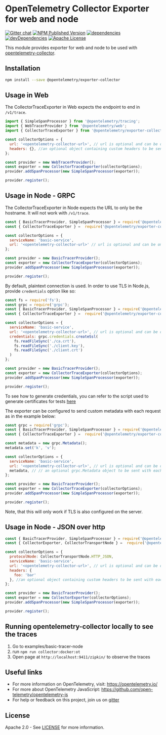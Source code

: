 # OpenTelemetry Collector Exporter for web and node

[![Gitter chat][gitter-image]][gitter-url]
[![NPM Published Version][npm-img]][npm-url]
[![dependencies][dependencies-image]][dependencies-url]
[![devDependencies][devDependencies-image]][devDependencies-url]
[![Apache License][license-image]][license-image]

This module provides exporter for web and node to be used with [opentelemetry-collector][opentelemetry-collector-url].

## Installation

```bash
npm install --save @opentelemetry/exporter-collector
```

## Usage in Web

The CollectorTraceExporter in Web expects the endpoint to end in `/v1/trace`.

```js
import { SimpleSpanProcessor } from '@opentelemetry/tracing';
import { WebTracerProvider } from '@opentelemetry/web';
import { CollectorTraceExporter } from '@opentelemetry/exporter-collector';

const collectorOptions = {
  url: '<opentelemetry-collector-url>', // url is optional and can be omitted - default is http://localhost:55680/v1/trace
  headers: {}, //an optional object containing custom headers to be sent with each request
};

const provider = new WebTracerProvider();
const exporter = new CollectorTraceExporter(collectorOptions);
provider.addSpanProcessor(new SimpleSpanProcessor(exporter));

provider.register();

```

## Usage in Node - GRPC

The CollectorTraceExporter in Node expects the URL to only be the hostname. It will not work with `/v1/trace`.

```js
const { BasicTracerProvider, SimpleSpanProcessor } = require('@opentelemetry/tracing');
const { CollectorTraceExporter } =  require('@opentelemetry/exporter-collector');

const collectorOptions = {
  serviceName: 'basic-service',
  url: '<opentelemetry-collector-url>' // url is optional and can be omitted - default is localhost:55680
};

const provider = new BasicTracerProvider();
const exporter = new CollectorTraceExporter(collectorOptions);
provider.addSpanProcessor(new SimpleSpanProcessor(exporter));

provider.register();

```

By default, plaintext connection is used. In order to use TLS in Node.js, provide `credentials` option like so:

```js
const fs = require('fs');
const grpc = require('grpc');
const { BasicTracerProvider, SimpleSpanProcessor } = require('@opentelemetry/tracing');
const { CollectorTraceExporter } =  require('@opentelemetry/exporter-collector');

const collectorOptions = {
  serviceName: 'basic-service',
  url: '<opentelemetry-collector-url>', // url is optional and can be omitted - default is localhost:55680
  credentials: grpc.credentials.createSsl(
    fs.readFileSync('./ca.crt'),
    fs.readFileSync('./client.key'),
    fs.readFileSync('./client.crt')
  )
};

const provider = new BasicTracerProvider();
const exporter = new CollectorTraceExporter(collectorOptions);
provider.addSpanProcessor(new SimpleSpanProcessor(exporter));

provider.register();
```

To see how to generate credentials, you can refer to the script used to generate certificates for tests [here](./test/certs/regenerate.sh)

The exporter can be configured to send custom metadata with each request as in the example below:

```js
const grpc = require('grpc');
const { BasicTracerProvider, SimpleSpanProcessor } = require('@opentelemetry/tracing');
const { CollectorTraceExporter } =  require('@opentelemetry/exporter-collector');

const metadata = new grpc.Metadata();
metadata.set('k', 'v');

const collectorOptions = {
  serviceName: 'basic-service',
  url: '<opentelemetry-collector-url>', // url is optional and can be omitted - default is localhost:55680
  metadata, // // an optional grpc.Metadata object to be sent with each request
};

const provider = new BasicTracerProvider();
const exporter = new CollectorTraceExporter(collectorOptions);
provider.addSpanProcessor(new SimpleSpanProcessor(exporter));

provider.register();
```

Note, that this will only work if TLS is also configured on the server.

## Usage in Node - JSON over http

```js
const { BasicTracerProvider, SimpleSpanProcessor } = require('@opentelemetry/tracing');
const { CollectorExporter, CollectorTransportNode } =  require('@opentelemetry/exporter-collector');

const collectorOptions = {
  protocolNode: CollectorTransportNode.HTTP_JSON,
  serviceName: 'basic-service',
  url: '<opentelemetry-collector-url>', // url is optional and can be omitted - default is http://localhost:55678/v1/trace
  headers: {
    foo: 'bar'
  }, //an optional object containing custom headers to be sent with each request will only work with json over http
};

const provider = new BasicTracerProvider();
const exporter = new CollectorExporter(collectorOptions);
provider.addSpanProcessor(new SimpleSpanProcessor(exporter));

provider.register();

```

## Running opentelemetry-collector locally to see the traces

1. Go to examples/basic-tracer-node
2. run `npm run collector:docker:ot`
3. Open page at `http://localhost:9411/zipkin/` to observe the traces

## Useful links

- For more information on OpenTelemetry, visit: <https://opentelemetry.io/>
- For more about OpenTelemetry JavaScript: <https://github.com/open-telemetry/opentelemetry-js>
- For help or feedback on this project, join us on [gitter][gitter-url]

## License

Apache 2.0 - See [LICENSE][license-url] for more information.

[gitter-image]: https://badges.gitter.im/open-telemetry/opentelemetry-js.svg
[gitter-url]: https://gitter.im/open-telemetry/opentelemetry-node?utm_source=badge&utm_medium=badge&utm_campaign=pr-badge&utm_content=badge
[license-url]: https://github.com/open-telemetry/opentelemetry-js/blob/master/LICENSE
[license-image]: https://img.shields.io/badge/license-Apache_2.0-green.svg?style=flat
[dependencies-image]: https://david-dm.org/open-telemetry/opentelemetry-js/status.svg?path=packages/opentelemetry-exporter-collector
[dependencies-url]: https://david-dm.org/open-telemetry/opentelemetry-js?path=packages%2Fopentelemetry-exporter-collector
[devDependencies-image]: https://david-dm.org/open-telemetry/opentelemetry-js/dev-status.svg?path=packages/opentelemetry-exporter-collector
[devDependencies-url]: https://david-dm.org/open-telemetry/opentelemetry-js?path=packages%2Fopentelemetry-exporter-collector&type=dev
[npm-url]: https://www.npmjs.com/package/@opentelemetry/exporter-collector
[npm-img]: https://badge.fury.io/js/%40opentelemetry%2Fexporter-collector.svg
[opentelemetry-collector-url]: https://github.com/open-telemetry/opentelemetry-collector
